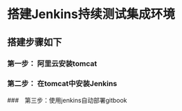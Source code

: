 # 搭建Jenkins持续测试集成环境

## 搭建步骤如下

### 第一步： 阿里云安装tomcat
### 第二步： 在tomcat中安装Jenkins
###　第三步：使用jenkins自动部署gitbook
